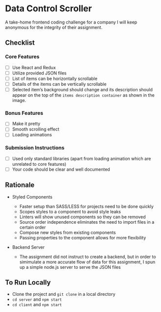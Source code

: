 # Data Control Scroller
A take-home frontend coding challenge for a company I will keep anonymous for the integrity of their assignment.

## Checklist

### Core Features
- [ ] Use React and Redux
- [ ] Utilize provided JSON files
- [ ] List of items can be horizontally scrollable
- [ ] Details of the items can be vertically scrollable
- [ ] Selected item’s background should change and its description should appear on the top of the `items description container` as shown in the image.

### Bonus Features
- [ ] Make it pretty
- [ ] Smooth scrolling effect
- [ ] Loading animations

### Submission Instructions
- [ ] Used only standard libraries (apart from loading animation which are unrelated to core features)
- [ ] Your code should be clear and well documented

## Rationale
- Styled Components
  - Faster setup than SASS/LESS for projects need to be done quickly
  - Scopes styles to a component to avoid style leaks
  - Linters will show unused components so they can be removed
  - Source order independence eliminates the need to import files in a certain order
  - Compose new styles from existing components
  - Passing properties to the component allows for more flexibility

- Backend Server
  - The assignment did not instruct to create a backend, but in order to simimulate a more accurate flow of data for this assignment, I spun up a simple node.js server to serve the JSON files

## To Run Locally

- Clone the project and `git clone` in a local directory 
- `cd server` and `npm start`
- `cd client` and `npm start`

